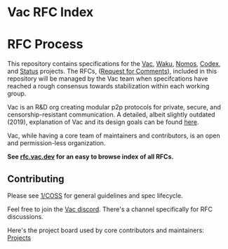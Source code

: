 # Vac RFC Index

# RFC Process

This repository contains specifications for the [Vac](https://vac.dev), [Waku](https://waku.org/), [Nomos](https://nomos.tech/), [Codex](https://codex.storage/), and [Status](https://status.app/) projects.
The RFCs, ([Request for Comments](https://en.wikipedia.org/wiki/Request_for_Comments)), 
included in this repository will be managed by the Vac team when specifcations have reached a rough consensus towards stabilization within each working group.

Vac is an R&D org creating modular p2p protocols for private, secure, and censorship-resistant communication.
A detailed, albeit slightly outdated (2019), explanation of Vac and its design goals can be found [here](https://vac.dev/vac-overview).

Vac, while having a core team of maintainers and contributors, is an open and permission-less organization.

**See [rfc.vac.dev](https://rfc.vac.dev) for an easy to browse index of all RFCs.**

## Contributing

Please see [1/COSS](https://rfc.vac.dev/spec/1/) for general guidelines and spec lifecycle.

Feel free to join the [Vac discord](https://discord.gg/Vy54fEWuqC). There's a channel specifically for RFC discussions.

Here's the project board used by core contributors and maintainers: [Projects](https://github.com/orgs/vacp2p/projects/5)
